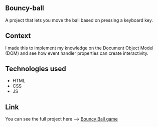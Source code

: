 ## Bouncy-ball

A project that lets you move the ball based on pressing a keyboard key.
## Context

I made this to implement my knowledge on the Document Object Model (DOM) and see how event handler properties can create interactivity.

## Technologies used

- HTML
- CSS
- JS 

## Link

You can see the full project here --> [Bouncy Ball game](https://codepen.io/Adeel0o0/full/YzrLXyz)


